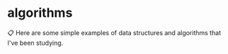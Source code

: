 # algorithms
📋 Here are some simple examples of data structures and algorithms that I've been studying.
